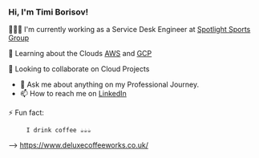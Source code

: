 ### Hi, I'm Timi Borisov! 


👨🏻‍💻 I'm currently working as a Service Desk Engineer at [Spotlight Sports Group](https://www.spotlightsportsgroup.com/)
 
 💭  Learning about the Clouds [AWS](https://aws.amazon.com/) and [GCP](https://cloud.google.com/)
 
 👀  Looking to collaborate on Cloud Projects

- 💬 Ask me about anything on my Professional Journey.
- 📫 How to reach me on [LinkedIn](https://www.linkedin.com/in/tihomir-borisov-310467132/)

 ⚡ Fun fact: 
 
         I drink coffee ☕️☕️☕️
--> https://www.deluxecoffeeworks.co.uk/
